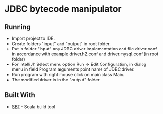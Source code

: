 # JDBC bytecode manipulator

## Running

* Import project to IDE.
* Create folders "input" and "output" in root folder.
* Put in folder "input" any JDBC driver implementation and file driver.conf in accordance with
example driver.h2.conf and driver.mysql.conf (in root folder)
* For IntelliJI: Select menu option Run -> Edit Configuration, in dialog menu in field Program arguments
  point name of JDBC driver. 
* Run program with right mouse click on main class Main.
* The modified driver is in the "output" folder.

## Built With

* [SBT](http://www.scala-sbt.org/) - Scala build tool

